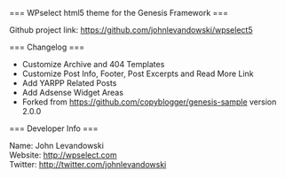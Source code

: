 === WPselect html5 theme for the Genesis Framework ===

Github project link: https://github.com/johnlevandowski/wpselect5


=== Changelog ===

* Customize Archive and 404 Templates
* Customize Post Info, Footer, Post Excerpts and Read More Link
* Add YARPP Related Posts
* Add Adsense Widget Areas
* Forked from https://github.com/copyblogger/genesis-sample version 2.0.0


=== Developer Info ===

Name: John Levandowski  
Website: http://wpselect.com  
Twitter: http://twitter.com/johnlevandowski  
